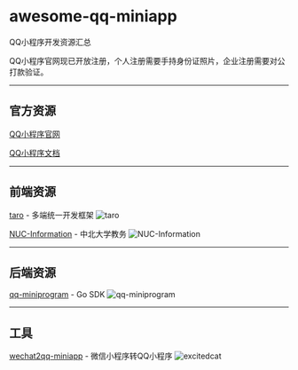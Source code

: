 # awesome-qq-miniapp
QQ小程序开发资源汇总

QQ小程序官网现已开放注册，个人注册需要手持身份证照片，企业注册需要对公打款验证。

-------

## 官方资源

[QQ小程序官网](https://q.qq.com/#/)

[QQ小程序文档](https://q.qq.com/wiki/)

-------

## 前端资源

[taro](https://github.com/NervJS/taro) - 多端统一开发框架 ![taro](https://img.shields.io/github/stars/NervJS/taro?style=plastic)

[NUC-Information](https://github.com/Dreace233/NUC-Information) - 中北大学教务 ![NUC-Information](https://img.shields.io/github/stars/Dreace233/NUC-Information?style=plastic)


-------

## 后端资源

[qq-miniprogram](https://github.com/solarhell/qq-miniprogram) - Go SDK ![qq-miniprogram](https://img.shields.io/github/stars/solarhell/qq-miniprogram?style=plastic)

-------

## 工具

[wechat2qq-miniapp](https://github.com/excitedcat/wechat2qq-miniapp) - 微信小程序转QQ小程序 ![excitedcat](https://img.shields.io/github/stars/excitedcat/wechat2qq-miniapp?style=plastic)
